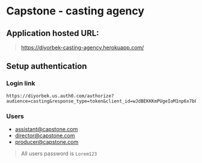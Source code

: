 # Capstone - casting agency

## Application hosted URL:

> https://diyorbek-casting-agency.herokuapp.com/

## Setup authentication

### Login link

```
https://diyorbek.us.auth0.com/authorize?audience=casting&response_type=token&client_id=wJdBEKKKmPUgeIoM1np6x7bFnA8HbOjr&redirect_uri=http://127.0.0.1
```

### Users

- assistant@capstone.com
- director@capstone.com
- producer@capstone.com

> All users password is `Lorem123`